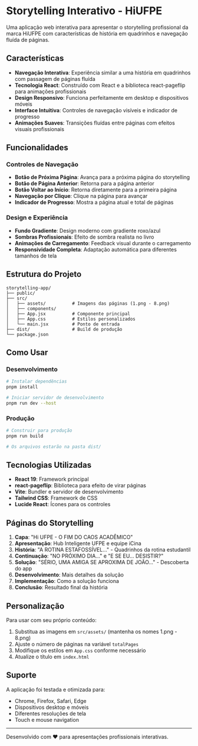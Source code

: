# Storytelling Interativo - HiUFPE

Uma aplicação web interativa para apresentar o storytelling profissional da marca HiUFPE com características de história em quadrinhos e navegação fluída de páginas.

## Características

- **Navegação Interativa**: Experiência similar a uma história em quadrinhos com passagem de páginas fluída
- **Tecnologia React**: Construído com React e a biblioteca react-pageflip para animações profissionais
- **Design Responsivo**: Funciona perfeitamente em desktop e dispositivos móveis
- **Interface Intuitiva**: Controles de navegação visíveis e indicador de progresso
- **Animações Suaves**: Transições fluídas entre páginas com efeitos visuais profissionais

## Funcionalidades

### Controles de Navegação
- **Botão de Próxima Página**: Avança para a próxima página do storytelling
- **Botão de Página Anterior**: Retorna para a página anterior
- **Botão Voltar ao Início**: Retorna diretamente para a primeira página
- **Navegação por Clique**: Clique na página para avançar
- **Indicador de Progresso**: Mostra a página atual e total de páginas

### Design e Experiência
- **Fundo Gradiente**: Design moderno com gradiente roxo/azul
- **Sombras Profissionais**: Efeito de sombra realista no livro
- **Animações de Carregamento**: Feedback visual durante o carregamento
- **Responsividade Completa**: Adaptação automática para diferentes tamanhos de tela

## Estrutura do Projeto

```
storytelling-app/
├── public/
├── src/
│   ├── assets/          # Imagens das páginas (1.png - 8.png)
│   ├── components/
│   ├── App.jsx          # Componente principal
│   ├── App.css          # Estilos personalizados
│   └── main.jsx         # Ponto de entrada
├── dist/                # Build de produção
└── package.json
```

## Como Usar

### Desenvolvimento
```bash
# Instalar dependências
pnpm install

# Iniciar servidor de desenvolvimento
pnpm run dev --host
```

### Produção
```bash
# Construir para produção
pnpm run build

# Os arquivos estarão na pasta dist/
```

## Tecnologias Utilizadas

- **React 19**: Framework principal
- **react-pageflip**: Biblioteca para efeito de virar páginas
- **Vite**: Bundler e servidor de desenvolvimento
- **Tailwind CSS**: Framework de CSS
- **Lucide React**: Ícones para os controles

## Páginas do Storytelling

1. **Capa**: "Hi UFPE - O FIM DO CAOS ACADÊMICO"
2. **Apresentação**: Hub Inteligente UFPE e equipe iCina
3. **História**: "A ROTINA ESTAFOSSÍVEL..." - Quadrinhos da rotina estudantil
4. **Continuação**: "NO PRÓXIMO DIA..." e "E SE EU... DESISTIR?"
5. **Solução**: "SÉRIO, UMA AMIGA SE APROXIMA DE JOÃO..." - Descoberta do app
6. **Desenvolvimento**: Mais detalhes da solução
7. **Implementação**: Como a solução funciona
8. **Conclusão**: Resultado final da história

## Personalização

Para usar com seu próprio conteúdo:
1. Substitua as imagens em `src/assets/` (mantenha os nomes 1.png - 8.png)
2. Ajuste o número de páginas na variável `totalPages`
3. Modifique os estilos em `App.css` conforme necessário
4. Atualize o título em `index.html`

## Suporte

A aplicação foi testada e otimizada para:
- Chrome, Firefox, Safari, Edge
- Dispositivos desktop e móveis
- Diferentes resoluções de tela
- Touch e mouse navigation

---

Desenvolvido com ❤️ para apresentações profissionais interativas.


